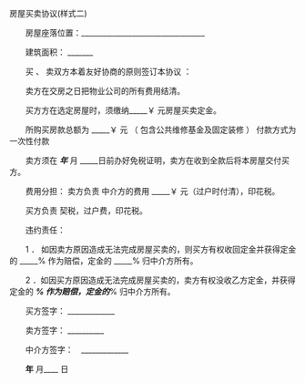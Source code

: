 



房屋买卖协议(样式二)



 

　　房屋座落位置：__________________________________

　　建筑面积： _______

　　买 、 卖双方本着友好协商的原则签订本协议 ：

　　卖方在交房之日把物业公司的所有费用结清。

　　买方方在选定房屋时，须缴纳_____￥ 元房屋买卖定金。

　　所购买房款总额为 _____￥ 元 （ 包含公共维修基金及固定装修 ） 付款方式为一次性付款

　　卖方须在 _____年_____ 月 _____日前办好免税证明，卖方在收到全款后将本房屋交付买方。

　　费用分担： 卖方负责 中介方的费用 _____￥ 元（过户时付清），印花税。

　　买方负责 契税，过户费，印花税。

　　违约责任：

　　1 ． 如因卖方原因造成无法完成房屋买卖的，则买方有权收回定金并获得定金的 _____% 作为赔偿，定金的 _____% 归中介方所有。

　　2 ．如因买方原因造成无法完成房屋买卖的，卖方有权没收乙方定金，并获得定金的 _____% 作为赔偿，定金的_____% 归中介方所有。　　

　　买方签字： _____________ 

　　卖方签字： __________

　　中介方签字：　_____________

　　____年____ 月____ 日

　　